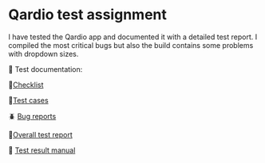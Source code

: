 # Qardio test assignment

I have tested the Qardio app and documented it with a detailed test report. 
I compiled the most critical bugs but also the build contains some problems with dropdown sizes.

📁 Test documentation:

📝[Checklist](https://github.com/irinaBerendeeva87/qardio-test-assignment/blob/master/checklist.md)

📝[Test cases](https://github.com/irinaBerendeeva87/qardio-test-assignment/blob/master/test_cases.md)

🪲 [Bug reports](https://github.com/irinaBerendeeva87/qardio-test-assignment/blob/master/bug_reports.md)

🎯[Overall test report](https://github.com/irinaBerendeeva87/qardio-test-assignment/blob/master/overall_test_report.md)

🔖 [Test result manual](https://github.com/irinaBerendeeva87/qardio-test-assignment/blob/master/test_result_manual.md)
